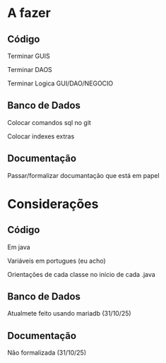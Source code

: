 <h1> A fazer </h1>
<h2> Código </h2>
<p> Terminar GUIS </p>
<p> Terminar DAOS </p>
<p> Terminar Logica GUI/DAO/NEGOCIO </p>
<h2> Banco de Dados </h2>
<p> Colocar comandos sql no git </p>
<p> Colocar indexes extras </p>
<h2> Documentação </h2>
<p> Passar/formalizar documantação que está em papel </p>

<h1> Considerações </h1>
<h2> Código </h2>
<p> Em java </p>
<p> Variáveis em portugues (eu acho) </p>
<p> Orientações de cada classe no início de cada .java</p>
<h2> Banco de Dados </h2>
<p> Atualmete feito usando mariadb (31/10/25) </p>
<h2> Documentação </h2>
<p> Não formalizada (31/10/25) </p>
